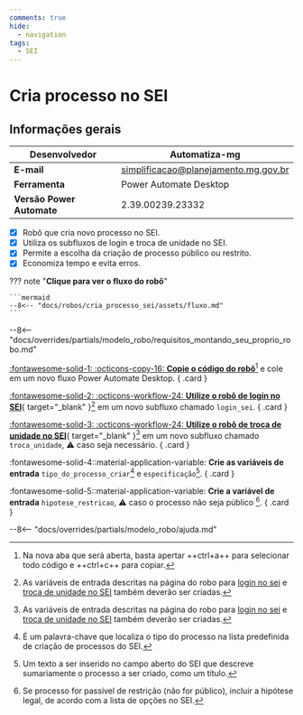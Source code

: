 ```yaml
---
comments: true
hide:
  - navigation
tags:
  - SEI
---
```


# Cria processo no SEI


## Informações gerais

| **Desenvolvedor**| Automatiza-mg  |
| ----------- | ------------------------------------ |
| **E-mail**       | simplificacao@planejamento.mg.gov.br|
| **Ferramenta**    | Power Automate Desktop |
| **Versão Power Automate**    | 2.39.00239.23332 |

- [x] Robô que cria novo processo no SEI.
- [x] Utiliza os subfluxos de login e troca de unidade no SEI.
- [x] Permite a escolha da criação de processo público ou restrito.
- [x] Economiza tempo e evita erros.

??? note "**Clique para ver o fluxo do robô**"

    ```mermaid
    --8<-- "docs/robos/cria_processo_sei/assets/fluxo.md"
    ```

--8<-- "docs/overrides/partials/modelo_robo/requisitos_montando_seu_proprio_robo.md"

<div class="grid" markdown>

[:fontawesome-solid-1: :octicons-copy-16: __Copie o código do robô__](https://raw.githubusercontent.com/automatiza-mg/biblioteca-de-robos/main/robos/site/processo_novo_sei.txt)[^1] e cole em um novo fluxo Power Automate Desktop.
{ .card }

[:fontawesome-solid-2: :octicons-workflow-24: __Utilize o robô de login no SEI__](../login_sei/#montando-o-seu-robo){ target="_blank" }[^2] em um novo subfluxo chamado `login_sei`.
{ .card }

[:fontawesome-solid-3: :octicons-workflow-24: __Utilize o robô de troca de unidade no SEI__](../troca_unidade_sei/#montando-o-seu-robo){ target="_blank" }[^2] em um novo subfluxo chamado `troca_unidade`, :warning: caso seja necessário.
{ .card }

:fontawesome-solid-4::material-application-variable: __Crie as variáveis de entrada__ `tipo_do_processo_criar`[^3] e `especificação`[^4].
{ .card }

:fontawesome-solid-5::material-application-variable: __Crie a variável de entrada__ `hipotese_restricao`, :warning: caso o processo não seja público [^5].
{ .card }

</div>

--8<-- "docs/overrides/partials/modelo_robo/ajuda.md"

[^1]: Na nova aba que será aberta, basta apertar ++ctrl+a++ para selecionar todo código e ++ctrl+c++ para copiar.
[^2]: As variáveis de entrada descritas na página do robo para [login no sei](../login_sei/#montando-o-seu-robo) e [troca de unidade no SEI](../troca_unidade_sei/#montando-o-seu-robo) também deverão ser criadas.
[^3]: É um palavra-chave que localiza o tipo do processo na lista predefinida de criação de processos do SEI.
[^4]: Um texto a ser inserido no campo aberto do SEI que descreve sumariamente o processo a ser criado, como um título.
[^5]: Se processo for passível de restrição (não for público), incluir a hipótese legal, de acordo com a lista de opções no SEI.
